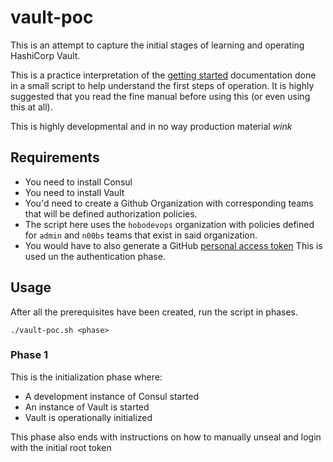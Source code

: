 # vault-poc
This is an attempt to capture the initial stages of learning and
operating HashiCorp Vault.

This is a practice interpretation of the [getting
started](https://www.vaultproject.io/intro/getting-started/install.html)
documentation done in a small script to help understand the first steps of
operation. It is highly suggested that you read the fine manual before
using this (or even using this at all).

This is highly developmental and in no way production material *wink*

Requirements
------------
- You need to install Consul
- You need to install Vault
- You'd need to create a Github Organization with corresponding teams that
  will be defined authorization policies.
- The script here uses the `hobodevops` organization with policies defined
  for `admin` and `n00bs` teams that exist in said organization.
- You would have to also generate a GitHub [personal access
  token](https://help.github.com/articles/creating-a-personal-access-token-for-the-command-line)
  This is used un the authentication phase.

Usage
-----
After all the prerequisites have been created, run the script in phases.

```
./vault-poc.sh <phase>
```

### Phase 1
This is the initialization phase where:
- A development instance of Consul started
- An instance of Vault is started
- Vault is operationally initialized

This phase also ends with instructions on how to manually unseal and
login with the initial root token
